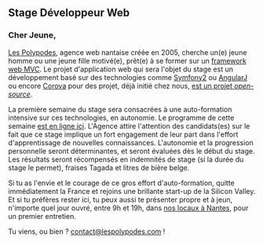 ## Stage Développeur Web

### Cher Jeune,

[Les Polypodes](http://www.lespolypodes.com), agence web nantaise créée en 2005, cherche un(e) jeune homme ou une jeune fille motivé(e), prêt(e) à se former sur un [framework web MVC](http://en.wikipedia.org/wiki/Web_application_framework). Le projet d'application web qui sera l'objet du stage est un développement basé sur des technologies comme [Symfony2](http://symfony.com) ou [AngularJ](https://angularjs.org/) ou encore [Corova](http://cordova.apache.org/) pour des  projet, déjà initié chez nous, [est un projet _open-source_](https://github.com/polypodes/ReferencesEngine).

La première semaine du stage sera consacrées à une auto-formation intensive sur ces technologies, en autonomie. Le programme de cette semaine [est en ligne ici](https://github.com/polypodes/Learn/blob/master/Programs/Internship.md). L'Agence attire l'attention des candidats(es) sur le fait que ce stage implique un fort engagement de leur part dans l'effort d'apprentissage de nouvelles connaissances. L'autonomie et la progression personnelle seront déterminantes, et seront évaluées dès le début du stage. Les résultats seront récompensés en indemnités de stage (si la durée du stage le permet), fraises Tagada et litres de bière belge.

Si tu as l'envie et le courage de ce gros effort d'auto-formation, quitte immédiatement la France et rejoins une brillante start-up de la Silicon Valley. Et si tu préfères rester ici, tu peux aussi te présenter propre et à jeun, n'importe quel jour ouvré, entre 9h et 19h, dans [nos locaux à Nantes](https://www.google.fr/maps/preview?ie=UTF-8&q=les+polypodes+nantes&fb=1&gl=fr&hq=les+polypodes+nantes&cid=10922586075830765803&ei=1KwyU9KgLcaShgeZioDIBA&sqi=2&ved=0CDsQrwswAA), pour un premier entretien.

Tu viens, ou bien ? contact@lespolypodes.com !
